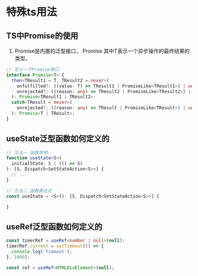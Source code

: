 
# 特殊ts用法


## TS中Promise的使用

1. Promise是内置的泛型接口， Promise<T> 其中T表示一个异步操作的最终结果的类型。

```typescript
// 定义一个Promise接口
interface Promise<T> {
  then<TResult1 = T, TResult2 = never>(
    onfulfilled?: ((value: T) => TResult1 | PromiseLike<TResult1>) | undefined | null,
    onrejected?: ((reason: any) => TResult2 | PromiseLike<TResult2>) | undefined | null 
  ): Promise<TResult1 | TResult2>;
  catch<TResult = never>(
    onrejected?: ((reason: any) => TResult | PromiseLike<TResult>) | undefined | null
  ): Promise<T | TResult>;  
}
```


## useState泛型函数如何定义的

```typescript
// 方法一 函数声明
function useState<S>(
  initialState: S | (() => S)
): [S, Dispatch<SetStateAction<S>>] {
  // ...
}

// 方法二 函数表达式
const useState = <S>(): [S, Dispatch<SetStateAction<S>>] {

}
```

## useRef泛型函数如何定义的

```typescript
const timerRef = useRef<number | null>(null);
timerRef.current = setTimeout(() => {
  console.log('timeout');
}, 1000);

const ref = useRef<HTMLDivElement>(null);

```